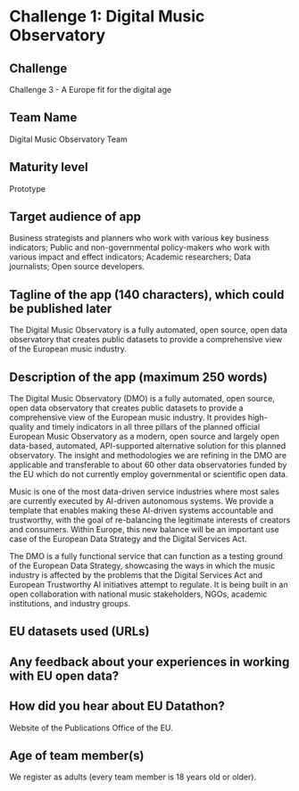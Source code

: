 # Challenge 1: Digital Music Observatory

## Challenge 

Challenge 3 - A Europe fit for the digital age

## Team Name

Digital Music Observatory Team

## Maturity level

Prototype

## Target audience of app

Business strategists and planners who work with various key business indicators;
Public and non-governmental policy-makers who work with various impact and effect indicators;
Academic researchers;
Data journalists;
Open source developers.

## Tagline of the app (140 characters), which could be published later

The Digital Music Observatory is a fully automated, open source, open data observatory that creates public datasets to provide a comprehensive view of the European music industry.

## Description of the app (maximum 250 words)

The Digital Music Observatory (DMO) is a fully automated, open source, open data observatory that creates public datasets to provide a comprehensive view of the European music industry. It provides high-quality and timely indicators in all three pillars of the planned official European Music Observatory as a modern, open source and largely open data-based, automated, API-supported alternative solution for this planned observatory. The insight and methodologies we are refining in the DMO are applicable and transferable to about 60 other data observatories funded by the EU which do not currently employ governmental or scientific open data. 

Music is one of the most data-driven service industries where most sales are currently executed by AI-driven autonomous systems. We provide a template that enables making these AI-driven systems accountable and trustworthy, with the goal of re-balancing the legitimate interests of creators and consumers. Within Europe, this new balance will be an important use case of the European Data Strategy and the Digital Services Act. 

The DMO is a fully functional service that can function as a testing ground of the European Data Strategy, showcasing the ways in which the music industry is affected by the problems that the Digital Services Act and European Trustworthy AI initiatives attempt to regulate. It is being built in an open collaboration with national music stakeholders, NGOs, academic institutions, and industry groups.

## EU datasets used (URLs)

## Any feedback about your experiences in working with EU open data?

## How did you hear about EU Datathon?

Website of the Publications Office of the EU.

## Age of team member(s)
	
We register as adults (every team member is 18 years old or older).
